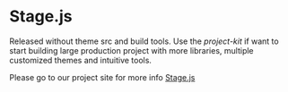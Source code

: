 Stage.js
========
Released without theme src and build tools. Use the *project-kit* if want to start building large production project with more libraries, multiple customized themes and intuitive tools.

Please go to our project site for more info [Stage.js](http://bluekvirus.github.io/Stage.js/)
